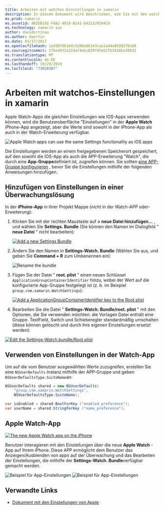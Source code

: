 ```yaml
---
title: Arbeiten mit watchos-Einstellungen in xamarin
description: In diesem Dokument wird beschrieben, wie Sie mit den watchos-Einstellungen in xamarin arbeiten. Er erläutert das Hinzufügen von Einstellungen zu einer Watch-App-Lösung mithilfe dieser Einstellungen in der APP und der Apple Watch-App auf dem iPhone.
ms.prod: xamarin
ms.assetid: 4B2EB192-F0A2-4010-B141-0431520594C0
ms.technology: xamarin-ios
author: davidortinau
ms.author: daortin
ms.date: 03/17/2017
ms.openlocfilehash: 1a59979b164c5200a96343caa1a44e05992763d0
ms.sourcegitcommit: 2fbe4932a319af4ebc829f65eb1fb1816ba305d3
ms.translationtype: MT
ms.contentlocale: de-DE
ms.lasthandoff: 10/29/2019
ms.locfileid: "73028387"
---
```

# <a name="working-with-watchos-settings-in-xamarin"></a>Arbeiten mit watchos-Einstellungen in xamarin

Apple Watch-Apps die gleichen Einstellungen wie IOS-Apps verwenden können, wird die Benutzeroberfläche "Einstellungen" in der **Apple Watch** iPhone-App angezeigt, aber die Werte sind sowohl in der iPhone-App als auch in der Watch-Erweiterung verfügbar.

![](settings-images/intro.png "Apple Watch apps can use the same Settings functionality as iOS apps")

Die Einstellungen werden an einem freigegebenen Speicherort gespeichert, auf den sowohl die IOS-App als auch die APP-Erweiterung "Watch", die durch eine **App-Gruppe**definiert ist, zugreifen können. Sie sollten [eine APP-Gruppe konfigurieren](~/ios/watchos/app-fundamentals/app-groups.md) , bevor Sie die Einstellungen mithilfe der folgenden Anweisungen hinzufügen.

## <a name="add-settings-in-a-watch-solution"></a>Hinzufügen von Einstellungen in einer Überwachungslösung

In der **iPhone-App** in ihrer Projekt Mappe (*nicht* in der Watch-APP oder-Erweiterung):

1. Klicken Sie mit der rechten Maustaste auf **> neue Datei hinzufügen...** , und wählen Sie **Settings. Bundle** (Sie können den Namen im Dialogfeld " **neue Datei** " nicht bearbeiten):

   [![](settings-images/settings-add-sml.png "Add a new Settings Bundle")](settings-images/settings-add.png#lightbox)

2. Ändern Sie den Namen in **Settings-Watch. Bundle** (Wählen Sie aus, und geben Sie **Command + R** zum Umbenennen ein):

   ![](settings-images/settings-rename.png "Rename the bundle")

3. Fügen Sie der Datei " **root. plist** " einen neuen Schlüssel `ApplicationGroupContainerIdentifier` hinzu, wobei der Wert auf die konfigurierte App-Gruppe festgelegt ist (z. b. im Beispiel `group.com.xamarin.WatchSettings`):

   [![](settings-images/settings-appgroup-sml.png "Add a ApplicationGroupContainerIdentifier key to the Root.plist")](settings-images/settings-appgroup.png#lightbox)

4. Bearbeiten Sie die Datei " **Settings-Watch. Bundle/root. plist** " mit den Optionen, die Sie verwenden möchten. die Vorlagen Datei enthält eine Gruppe.
  TextField, Switch und Schieberegler standardmäßig umschalten (diese können gelöscht und durch ihre eigenen Einstellungen ersetzt werden):

  [![](settings-images/rootplist-sml.png "Edit the Settings-Watch.bundle/Root.plist")](settings-images/rootplist.png#lightbox)

## <a name="use-settings-in-the-watch-app"></a>Verwenden von Einstellungen in der Watch-App

Um auf die vom Benutzer ausgewählten Werte zuzugreifen, erstellen Sie eine `NSUserDefaults` Instanz mithilfe der APP-Gruppe und geben `NSUserDefaultsType.SuiteName`an:

```csharp
NSUserDefaults shared = new NSUserDefaults(
    "group.com.xamarin.WatchSettings",
    NSUserDefaultsType.SuiteName);

var isEnabled = shared.BoolForKey ("enabled_preference");
var userName = shared.StringForKey ("name_preference");
```

## <a name="apple-watch-app"></a>Apple Watch-App

[![](settings-images/settings-app-sml.png "The new Apple Watch app on the iPhone")](settings-images/settings-app.png#lightbox)

Benutzer interagieren mit den Einstellungen über die neue **Apple Watch** -App auf Ihrem iPhone. Diese APP ermöglicht dem Benutzer das Anzeigen/Ausblenden von apps auf der Überwachung und das Bearbeiten der Einstellungen, die mithilfe der **Settings-Watch. Bundle**verfügbar gemacht werden.

![](settings-images/applewatch-1.png "Beispiel für App-Einstellungen") ![](settings-images/applewatch-2.png "Beispiel für App-Einstellungen")

## <a name="related-links"></a>Verwandte Links

- [Dokument mit den Einstellungen von Apple](https://developer.apple.com/library/prerelease/ios/documentation/General/Conceptual/WatchKitProgrammingGuide/Settings.html#//apple_ref/doc/uid/TP40014969-CH22-SW1)
